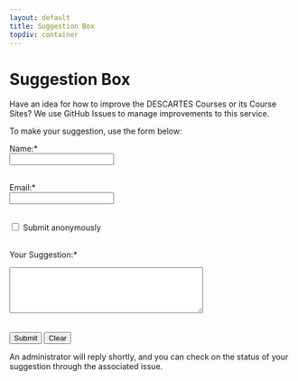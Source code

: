 ```yaml
---
layout: default
title: Suggestion Box
topdiv: container
---
```


# Suggestion Box

Have an idea for how to improve the DESCARTES Courses or its Course Sites? We use GitHub Issues to manage improvements to this service.

To make your suggestion, use the form below:

<!-- Load EmailJS -->
<script type="text/javascript"
        src="https://cdn.jsdelivr.net/npm/@emailjs/browser@4/dist/email.min.js">
</script>

<!-- Load Google reCAPTCHA -->
<script src="https://www.google.com/recaptcha/api.js" async defer></script>

<script type="text/javascript">
   (function(){
      emailjs.init({
        publicKey: "YOUR_PUBLIC_KEY",
      });
   })();
</script>

<div id="statusMessage" class="text-success" style="display:none;">Suggestion sent successfully.</div>
<div id="errorMessage" class="text-danger" style="display:none;">Suggestion sending failed.</div>

<form id="suggestionForm">
  <label for="name">Name:</label><span class="text-danger">*</span><br>
  <input type="text" id="name" name="user_name" required><br><br>

  <label for="email">Email:</label><span class="text-danger">*</span><br>
  <input type="email" id="email" name="user_email" required><br><br>

  <input type="checkbox" id="anonymous" name="anonymous">
  <label for="anonymous">Submit anonymously</label><br><br>

  <label for="suggestion">Your Suggestion:</label><span class="text-danger">*</span><br>
  <textarea id="suggestion" name="message" required rows="5" cols="40"></textarea><br><br>

  <!-- Google reCAPTCHA widget -->
  <div class="g-recaptcha" data-sitekey="6LcH3YsrAAAAAIYeuWJzR2ThDEw8-OJ2aZMAaiKJ"></div><br>

  <input type="submit" value="Submit">
  <input type="reset" value="Clear">
</form>

<script>
  const statMsg = document.getElementById('statusMessage');
  const errorMsg = document.getElementById('errorMessage');
  const form = document.getElementById('suggestionForm');
  const anon = document.getElementById('anonymous');
  const nameField = document.getElementById('name');
  const emailField = document.getElementById('email');

  anon.addEventListener('change', function () {
    if (this.checked) {
      nameField.value = 'Anonymous';
      emailField.value = 'anonymous@example.com';
      nameField.disabled = true;
      emailField.disabled = true;
    } else {
      nameField.value = '';
      emailField.value = '';
      nameField.disabled = false;
      emailField.disabled = false;
    }
  });

  form.addEventListener('submit', function(e) {
    e.preventDefault();

    // Check if CAPTCHA was completed
    const recaptchaResponse = grecaptcha.getResponse();
    if (!recaptchaResponse) {
      errorMsg.textContent = 'Please complete the CAPTCHA.';
      errorMsg.style.display = 'block';
      return;
    }

    // Send form using EmailJS
    emailjs.sendForm('YOUR_SERVICE_ID', 'YOUR_TEMPLATE_ID', this)
      .then(function() {
        console.log('Suggestion sent');
        statMsg.style.display = 'block';
        errorMsg.style.display = 'none';
        grecaptcha.reset(); // Reset CAPTCHA after successful send
      }, function(error) {
        console.error('Failed to send', error);
        errorMsg.style.display = 'block';
      });
  });

form.addEventListener('reset', function(e) {
  e.preventDefault();
  statMsg.style.display = 'none';
  errorMsg.style.display = 'none';
  grecaptcha.reset(); // Reset CAPTCHA on form reset

});

</script>

An administrator will reply shortly, and you can check on the status of your suggestion through the associated issue.
